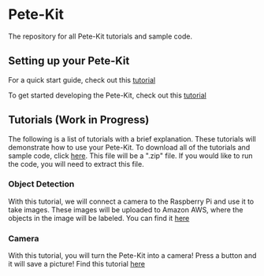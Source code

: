 # Pete-Kit
The repository for all Pete-Kit tutorials and sample code.

## Setting up your Pete-Kit
For a quick start guide, check out this [tutorial](https://github.com/glcaptain00/Pete-Kit/blob/main/Quick%20Start%20Guide.pdf)

To get started developing the Pete-Kit, check out this [tutorial](https://github.com/glcaptain00/Pete-Kit/blob/main/Raspberry%20Pi%204%20Setup.pdf)

## Tutorials (Work in Progress)
The following is a list of tutorials with a brief explanation. These tutorials will demonstrate how to use your Pete-Kit. To download all of the tutorials and sample code, click [here](https://github.com/glcaptain00/Pete-Kit/archive/refs/heads/main.zip). This file will be a ".zip" file. If you would like to run the code, you will need to extract this file.

### Object Detection
With this tutorial, we will connect a camera to the Raspberry Pi and use it to take images. These images will be uploaded to Amazon AWS, where the objects in the image will be labeled. You can find it [here](https://github.com/glcaptain00/Pete-Kit/tree/main/Object%20Detection)

### Camera
With this tutorial, you will turn the Pete-Kit into a camera! Press a button and it will save a picture! Find this tutorial [here](https://github.com/glcaptain00/Pete-Kit/tree/main/Camera)
